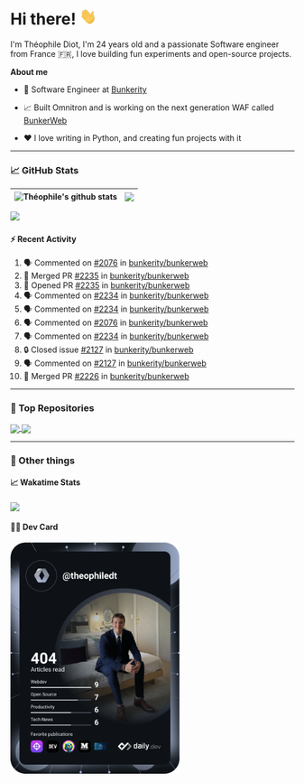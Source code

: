 # Hi there! <img src="./wave.gif" width="30px" height="30px" />

I'm Théophile Diot, I'm 24 years old and a passionate Software engineer from France 🇫🇷, I love building fun experiments and open-source projects.

**About me**

- 💼 Software Engineer at [Bunkerity](https://www.bunkerity.com/)

- 📈 Built Omnitron and is working on the next generation WAF called [BunkerWeb](https://www.bunkerweb.io)

- ❤️ I love writing in Python, and creating fun projects with it

---

### 📈 GitHub Stats

| <img align="center" src="https://github-readme-stats.vercel.app/api?username=TheophileDiot&show_icons=true&include_all_commits=true&theme=algolia&hide_border=true&rank_icon=github" alt="Théophile's github stats" /> | <img align="center" src="https://github-readme-stats.vercel.app/api/top-langs/?username=TheophileDiot&layout=compact&theme=algolia&hide_border=true" /> |
| ---------------------------------------------------------------------------------------------------------------------------------------------------------------------------------------------------------------------- | ------------------------------------------------------------------------------------------------------------------------------------------------------- |

![](https://github-readme-activity-graph.vercel.app/graph?username=TheophileDiot&theme=tokyo-night)

#### :zap: Recent Activity

<!--START_SECTION:activity-->
1. 🗣 Commented on [#2076](https://github.com/bunkerity/bunkerweb/issues/2076#issuecomment-2850029259) in [bunkerity/bunkerweb](https://github.com/bunkerity/bunkerweb)
2. 🎉 Merged PR [#2235](https://github.com/bunkerity/bunkerweb/pull/2235) in [bunkerity/bunkerweb](https://github.com/bunkerity/bunkerweb)
3. 💪 Opened PR [#2235](https://github.com/bunkerity/bunkerweb/pull/2235) in [bunkerity/bunkerweb](https://github.com/bunkerity/bunkerweb)
4. 🗣 Commented on [#2234](https://github.com/bunkerity/bunkerweb/issues/2234#issuecomment-2848626678) in [bunkerity/bunkerweb](https://github.com/bunkerity/bunkerweb)
5. 🗣 Commented on [#2234](https://github.com/bunkerity/bunkerweb/issues/2234#issuecomment-2848620851) in [bunkerity/bunkerweb](https://github.com/bunkerity/bunkerweb)
6. 🗣 Commented on [#2076](https://github.com/bunkerity/bunkerweb/issues/2076#issuecomment-2848617865) in [bunkerity/bunkerweb](https://github.com/bunkerity/bunkerweb)
7. 🗣 Commented on [#2234](https://github.com/bunkerity/bunkerweb/issues/2234#issuecomment-2848617177) in [bunkerity/bunkerweb](https://github.com/bunkerity/bunkerweb)
8. 🔒 Closed issue [#2127](https://github.com/bunkerity/bunkerweb/issues/2127) in [bunkerity/bunkerweb](https://github.com/bunkerity/bunkerweb)
9. 🗣 Commented on [#2127](https://github.com/bunkerity/bunkerweb/issues/2127#issuecomment-2846821848) in [bunkerity/bunkerweb](https://github.com/bunkerity/bunkerweb)
10. 🎉 Merged PR [#2226](https://github.com/bunkerity/bunkerweb/pull/2226) in [bunkerity/bunkerweb](https://github.com/bunkerity/bunkerweb)
<!--END_SECTION:activity-->

---

### 🔧 Top Repositories

<a href="https://github.com/bunkerity/bunkerweb">
  <img align="center" src="https://github-readme-stats.vercel.app/api/pin/?username=Bunkerity&repo=bunkerweb&theme=algolia" />
</a>
<a href="https://github.com/TheophileDiot/Omnitron">
  <img align="center" src="https://github-readme-stats.vercel.app/api/pin/?username=TheophileDiot&repo=Omnitron&theme=algolia" />
</a>

---

### 🎉 Other things

#### 📈 Wakatime Stats

<a href="https://wakatime.com/@theophile_bunkerity">
  <img align="center" src="https://github-readme-stats.vercel.app/api/wakatime?username=3aa5ce41-c253-43d9-8441-a721e446a45f&layout=compact&theme=algolia" />
</a>

#### 👨‍💻 Dev Card

<a href="https://app.daily.dev/TheophileDt">
  <img src="./devcard.svg" width="300" alt="Théophile Diot's Dev Card"/>
</a>
